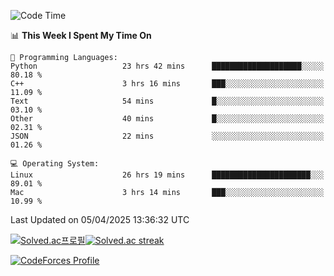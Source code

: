 
<!--START_SECTION:waka-->
![Code Time](http://img.shields.io/badge/Code%20Time-3%2C783%20hrs%2043%20mins-blue)

📊 **This Week I Spent My Time On** 

```text
💬 Programming Languages: 
Python                   23 hrs 42 mins      ████████████████████░░░░░   80.18 % 
C++                      3 hrs 16 mins       ███░░░░░░░░░░░░░░░░░░░░░░   11.09 % 
Text                     54 mins             █░░░░░░░░░░░░░░░░░░░░░░░░   03.10 % 
Other                    40 mins             █░░░░░░░░░░░░░░░░░░░░░░░░   02.31 % 
JSON                     22 mins             ░░░░░░░░░░░░░░░░░░░░░░░░░   01.26 % 

💻 Operating System: 
Linux                    26 hrs 19 mins      ██████████████████████░░░   89.01 % 
Mac                      3 hrs 14 mins       ███░░░░░░░░░░░░░░░░░░░░░░   10.99 % 
```


 Last Updated on 05/04/2025 13:36:32 UTC
<!--END_SECTION:waka-->


[![Solved.ac프로필](http://mazassumnida.wtf/api/generate_badge?boj=hckim96)](https://solved.ac/hckim96)[![Solved.ac streak](http://mazandi.herokuapp.com/api?handle=hckim96&theme=dark)](https://solved.ac/hckim96)


[![CodeForces Profile](https://cf.leed.at?id=hckim96)](https://codeforces.com/profile/hckim96)

